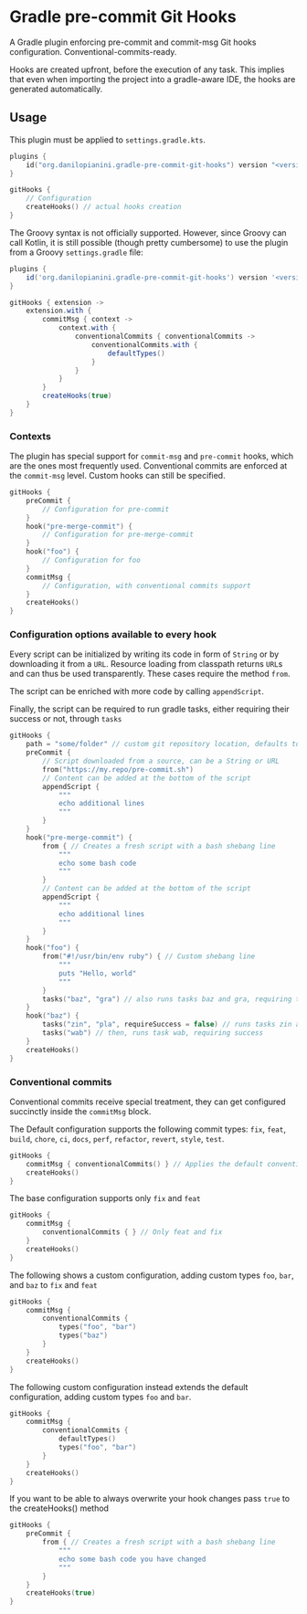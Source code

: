 # Gradle pre-commit Git Hooks

A Gradle plugin enforcing pre-commit and commit-msg Git hooks configuration. Conventional-commits-ready.

Hooks are created upfront, before the execution of any task.
This implies that even when importing the project into a gradle-aware IDE,
the hooks are generated automatically.

## Usage

This plugin must be applied to `settings.gradle.kts`.

```kotlin
plugins {
    id("org.danilopianini.gradle-pre-commit-git-hooks") version "<version>"
}

gitHooks {
    // Configuration
    createHooks() // actual hooks creation
}
```

The Groovy syntax is not officially supported.
However, since Groovy can call Kotlin, it is still possible
(though pretty cumbersome)
to use the plugin from a Groovy `settings.gradle` file:

```groovy
plugins {
    id('org.danilopianini.gradle-pre-commit-git-hooks') version '<version>'
}

gitHooks { extension ->
    extension.with {
        commitMsg { context ->
            context.with {
                conventionalCommits { conventionalCommits ->
                    conventionalCommits.with {
                        defaultTypes()
                    }
                }
            }
        }
        createHooks(true)
    }
}
```

### Contexts

The plugin has special support for `commit-msg` and `pre-commit` hooks, which are the ones most frequently used.
Conventional commits are enforced at the `commit-msg` level.
Custom hooks can still be specified.

```kotlin
gitHooks {
    preCommit {
        // Configuration for pre-commit
    }
    hook("pre-merge-commit") {
        // Configuration for pre-merge-commit
    }
    hook("foo") {
        // Configuration for foo
    }
    commitMsg {
        // Configuration, with conventional commits support
    } 
    createHooks()
}
```

### Configuration options available to every hook

Every script can be initialized by writing its code in form of `String`
or by downloading it from a `URL`.
Resource loading from classpath returns `URL`s and can thus be used transparently.
These cases require the method `from`.

The script can be enriched with more code by calling `appendScript`.

Finally, the script can be required to run gradle tasks,
either requiring their success or not, through `tasks`

```kotlin
gitHooks {
    path = "some/folder" // custom git repository location, defaults to the local project and scans the parents 
    preCommit {
        // Script downloaded from a source, can be a String or URL
        from("https://my.repo/pre-commit.sh")
        // Content can be added at the bottom of the script
        appendScript {
            """
            echo additional lines
            """
        }
    }
    hook("pre-merge-commit") {
        from { // Creates a fresh script with a bash shebang line
            """
            echo some bash code
            """
        }
        // Content can be added at the bottom of the script
        appendScript {
            """
            echo additional lines
            """
        }
    }
    hook("foo") {
        from("#!/usr/bin/env ruby") { // Custom shebang line
            """
            puts "Hello, world"
            """
        }
        tasks("baz", "gra") // also runs tasks baz and gra, requiring their success
    }
    hook("baz") {
        tasks("zin", "pla", requireSuccess = false) // runs tasks zin and pla, ignoring failure
        tasks("wab") // then, runs task wab, requiring success
    }
    createHooks()
}
```

### Conventional commits

Conventional commits receive special treatment,
they can get configured succinctly inside the `commitMsg` block.

The Default configuration supports the following commit types:
`fix`, `feat`, `build`, `chore`, `ci`, `docs`, `perf`, `refactor`, `revert`, `style`, `test`.

```kotlin
gitHooks {
    commitMsg { conventionalCommits() } // Applies the default conventional commits configuration
    createHooks()
}
```

The base configuration supports only `fix` and `feat`

```kotlin
gitHooks {
    commitMsg {
        conventionalCommits { } // Only feat and fix
    }
    createHooks()
}
```

The following shows a custom configuration,
adding custom types `foo`, `bar`, and `baz` to `fix` and `feat`

```kotlin
gitHooks {
    commitMsg {
        conventionalCommits {
            types("foo", "bar") 
            types("baz")
        }
    }
    createHooks()
}
```

The following custom configuration instead extends the default configuration,
adding custom types `foo` and `bar`.

```kotlin
gitHooks {
    commitMsg {
        conventionalCommits {
            defaultTypes()
            types("foo", "bar") 
        }
    }
    createHooks()
}
```

If you want to be able to always overwrite your hook changes pass `true` to the createHooks() method
```kotlin
gitHooks {
    preCommit {
        from { // Creates a fresh script with a bash shebang line
            """
            echo some bash code you have changed
            """
        }
    }
    createHooks(true)
}
```
